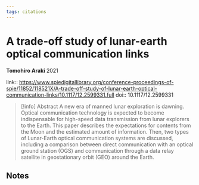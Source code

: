 ```yaml
---
tags: citations
---
```

# A trade-off study of lunar-earth optical communication links

**Tomohiro Araki**
2021

link:: https://www.spiedigitallibrary.org/conference-proceedings-of-spie/11852/118521X/A-trade-off-study-of-lunar-earth-optical-communication-links/10.1117/12.2599331.full
doi:: 10.1117/12.2599331

> [!info] Abstract
> A new era of manned lunar exploration is dawning. Optical communication technology is expected to become indispensable for high-speed data transmission from lunar explorers to the Earth. This paper describes the expectations for contents from the Moon and the estimated amount of information. Then, two types of Lunar-Earth optical communication systems are discussed, including a comparison between direct communication with an optical ground station (OGS) and communication through a data relay satellite in geostationary orbit (GEO) around the Earth.



## Notes

